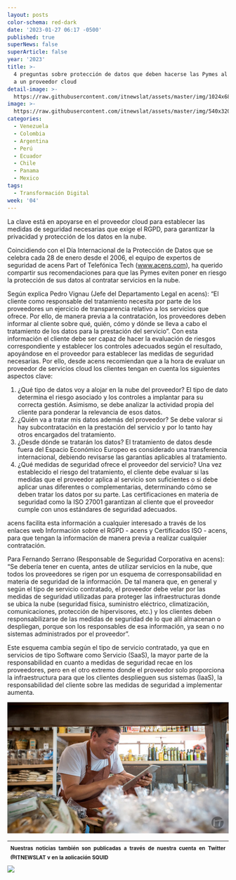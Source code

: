 ```yaml
---
layout: posts
color-schema: red-dark
date: '2023-01-27 06:17 -0500'
published: true
superNews: false
superArticle: false
year: '2023'
title: >-
  4 preguntas sobre protección de datos que deben hacerse las Pymes al contratar
  a un proveedor cloud
detail-image: >-
  https://raw.githubusercontent.com/itnewslat/assets/master/img/1024x680/PYME-g.jpg
image: >-
  https://raw.githubusercontent.com/itnewslat/assets/master/img/540x320/PYME-p.jpg
categories:
  - Venezuela
  - Colombia
  - Argentina
  - Perú
  - Ecuador
  - Chile
  - Panama
  - Mexico
tags:
  - Transformación Digital
week: '04'
---
```

La clave está en apoyarse en el proveedor cloud para establecer las medidas de seguridad necesarias que exige el RGPD, para garantizar la privacidad y protección de los datos en la nube.
 
Coincidiendo con el Día Internacional de la Protección de Datos que se celebra cada 28 de enero desde el 2006, el equipo de expertos de seguridad de acens Part of Telefónica Tech (www.acens.com), ha querido compartir sus recomendaciones para que las Pymes eviten poner en riesgo la protección de sus datos al contratar servicios en la nube. 
 
Según explica Pedro Vignau (Jefe del Departamento Legal en acens): “El cliente como responsable del tratamiento necesita por parte de los proveedores un ejercicio de transparencia relativo a los servicios que ofrece. Por ello, de manera previa a la contratación, los proveedores deben informar al cliente sobre qué, quién, cómo y dónde se lleva a cabo el tratamiento de los datos para la prestación del servicio”. Con esta información el cliente debe ser capaz de hacer la evaluación de riesgos correspondiente y establecer los controles adecuados según el resultado, apoyándose en el proveedor para establecer las medidas de seguridad necesarias. Por ello, desde acens recomiendan que a la hora de evaluar un proveedor de servicios cloud los clientes tengan en cuenta los siguientes aspectos clave:
 
1. ¿Qué tipo de datos voy a alojar en la nube del proveedor? El tipo de dato determina el riesgo asociado y los controles a implantar para su correcta gestión. Asimismo, se debe analizar la actividad propia del cliente para ponderar la relevancia de esos datos.
1. ¿Quién va a tratar mis datos además del proveedor? Se debe valorar si hay subcontratación en la prestación del servicio y por lo tanto hay otros encargados del tratamiento.
1. ¿Desde dónde se tratarán los datos? El tratamiento de datos desde fuera del Espacio Económico Europeo es considerado una transferencia internacional, debiendo revisarse las garantías aplicables al tratamiento.
1. ¿Qué medidas de seguridad ofrece el proveedor del servicio? Una vez establecido el riesgo del tratamiento, el cliente debe evaluar si las medidas que el proveedor aplica al servicio son suficientes o si debe aplicar unas diferentes o complementarias, determinando cómo se deben tratar los datos por su parte. Las certificaciones en materia de seguridad como la ISO 27001 garantizan al cliente que el proveedor cumple con unos estándares de seguridad adecuados.
 
acens facilita esta información a cualquier interesado a través de los enlaces web Información sobre el RGPD - acens y Certificados ISO - acens, para que tengan la información de manera previa a realizar cualquier contratación.
 
Para Fernando Serrano (Responsable de Seguridad Corporativa en acens): “Se debería tener en cuenta, antes de utilizar servicios en la nube, que todos los proveedores se rigen por un esquema de corresponsabilidad en materia de seguridad de la información. De tal manera que, en general y según el tipo de servicio contratado, el proveedor debe velar por las medidas de seguridad utilizadas para proteger las infraestructuras donde se ubica la nube (seguridad física, suministro eléctrico, climatización, comunicaciones, protección de hipervisores, etc.) y los clientes deben responsabilizarse de las medidas de seguridad de lo que allí almacenan o despliegan, porque son los responsables de esa información, ya sean o no sistemas administrados por el proveedor”.
 
 
Este esquema cambia según el tipo de servicio contratado, ya que en servicios de tipo Software como Servicio (SaaS), la mayor parte de la responsabilidad en cuanto a medidas de seguridad recae en los proveedores, pero en el otro extremo donde el proveedor solo proporciona la infraestructura para que los clientes desplieguen sus sistemas (IaaS), la responsabilidad del cliente sobre las medidas de seguridad a implementar aumenta.
 
![](https://raw.githubusercontent.com/itnewslat/assets/master/img/540x320/PYME-p.jpg)

<table style="height: 42px;" width="569">
<tbody>
<tr>
<td style="text-align: justify;"><sub><strong>Nuestras noticias también son publicadas a través de nuestra cuenta en Twitter <a href="https://twitter.com/itnewslat?lang=es">@ITNEWSLAT</a> y en la aplicación <a href="https://squidapp.co/en/">SQUID</a></strong></sub></td>
</tr>
</tbody>
</table>

<img src="https://tracker.metricool.com/c3po.jpg?hash=56f88a41e39ab42c063cc51676587a04"/>